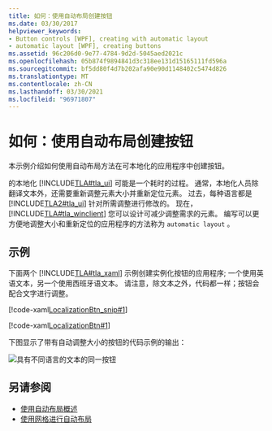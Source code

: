 ```yaml
---
title: 如何：使用自动布局创建按钮
ms.date: 03/30/2017
helpviewer_keywords:
- Button controls [WPF], creating with automatic layout
- automatic layout [WPF], creating buttons
ms.assetid: 96c206d0-9e77-4784-9d2d-5045aed2021c
ms.openlocfilehash: 05b874f9894841d3c318ee131d15165111fd596a
ms.sourcegitcommit: bf5dd80f4d7b202afa90e90d1148402c5474d826
ms.translationtype: MT
ms.contentlocale: zh-CN
ms.lasthandoff: 03/30/2021
ms.locfileid: "96971807"
---
```

# <a name="how-to-use-automatic-layout-to-create-a-button"></a>如何：使用自动布局创建按钮
本示例介绍如何使用自动布局方法在可本地化的应用程序中创建按钮。  
  
 的本地化 [!INCLUDE[TLA#tla_ui](../../../includes/tlasharptla-ui-md.md)] 可能是一个耗时的过程。 通常，本地化人员除翻译文本外，还需要重新调整元素大小并重新定位元素。 过去，每种语言都是 [!INCLUDE[TLA2#tla_ui](../../../includes/tla2sharptla-ui-md.md)] 针对所需调整进行修改的。 现在， [!INCLUDE[TLA#tla_winclient](../../../includes/tlasharptla-winclient-md.md)] 您可以设计可减少调整需求的元素。 编写可以更方便地调整大小和重新定位的应用程序的方法称为 `automatic layout` 。  
  
## <a name="example"></a>示例  

下面两个 [!INCLUDE[TLA#tla_xaml](../../../includes/tlasharptla-xaml-md.md)] 示例创建实例化按钮的应用程序; 一个使用英语文本，另一个使用西班牙语文本。 请注意，除文本之外，代码都一样；按钮会配合文字进行调整。

[!code-xaml[LocalizationBtn_snip#1](~/samples/snippets/csharp/VS_Snippets_Wpf/LocalizationBtn_snip/CS/Pane1.xaml#1)]  
  
[!code-xaml[LocalizationBtn#1](~/samples/snippets/csharp/VS_Snippets_Wpf/LocalizationBtn/CS/Pane1.xaml#1)]  
  
 下图显示了带有自动调整大小的按钮的代码示例的输出：
  
 ![具有不同语言的文本的同一按钮](./media/use-automatic-layout-overview/auto-resizable-button.png)  
  
## <a name="see-also"></a>另请参阅

- [使用自动布局概述](use-automatic-layout-overview.md)
- [使用网格进行自动布局](how-to-use-a-grid-for-automatic-layout.md)
